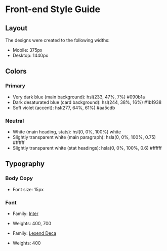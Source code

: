 # Front-end Style Guide

## Layout

The designs were created to the following widths:

- Mobile: 375px
- Desktop: 1440px

## Colors

### Primary

- Very dark blue (main background): hsl(233, 47%, 7%)  	#090b1a
- Dark desaturated blue (card background): hsl(244, 38%, 16%)   	#1b1938
- Soft violet (accent): hsl(277, 64%, 61%)    	#aa5cdb

### Neutral

- White (main heading, stats): hsl(0, 0%, 100%) white
- Slightly transparent white (main paragraph): hsla(0, 0%, 100%, 0.75)  #ffffff
- Slightly transparent white (stat headings): hsla(0, 0%, 100%, 0.6)   	#ffffff

## Typography

### Body Copy

- Font size: 15px

### Font

- Family: [Inter](https://fonts.google.com/specimen/Inter)
- Weights: 400, 700

- Family: [Lexend Deca](https://fonts.google.com/specimen/Lexend+Deca)
- Weights: 400
